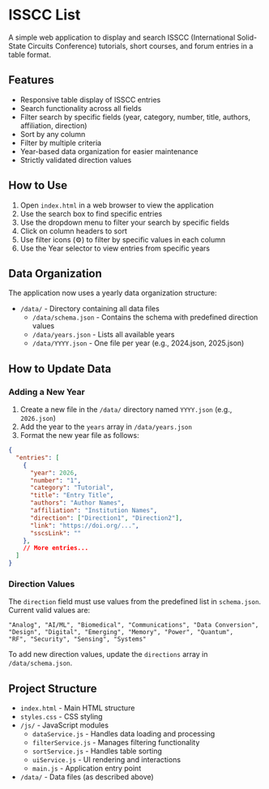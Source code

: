# ISSCC List

A simple web application to display and search ISSCC (International Solid-State Circuits Conference) tutorials, short courses, and forum entries in a table format.

## Features

- Responsive table display of ISSCC entries
- Search functionality across all fields
- Filter search by specific fields (year, category, number, title, authors, affiliation, direction)
- Sort by any column
- Filter by multiple criteria
- Year-based data organization for easier maintenance
- Strictly validated direction values

## How to Use

1. Open `index.html` in a web browser to view the application
2. Use the search box to find specific entries
3. Use the dropdown menu to filter your search by specific fields
4. Click on column headers to sort
5. Use filter icons (⚙) to filter by specific values in each column
6. Use the Year selector to view entries from specific years

## Data Organization

The application now uses a yearly data organization structure:

- `/data/` - Directory containing all data files
  - `/data/schema.json` - Contains the schema with predefined direction values
  - `/data/years.json` - Lists all available years
  - `/data/YYYY.json` - One file per year (e.g., 2024.json, 2025.json)

## How to Update Data

### Adding a New Year

1. Create a new file in the `/data/` directory named `YYYY.json` (e.g., `2026.json`)
2. Add the year to the `years` array in `/data/years.json`
3. Format the new year file as follows:

```json
{
  "entries": [
    {
      "year": 2026,
      "number": "1",
      "category": "Tutorial",
      "title": "Entry Title",
      "authors": "Author Names",
      "affiliation": "Institution Names",
      "direction": ["Direction1", "Direction2"],
      "link": "https://doi.org/...",
      "sscsLink": ""
    },
    // More entries...
  ]
}
```

### Direction Values

The `direction` field must use values from the predefined list in `schema.json`. Current valid values are:

```
"Analog", "AI/ML", "Biomedical", "Communications", "Data Conversion", 
"Design", "Digital", "Emerging", "Memory", "Power", "Quantum", 
"RF", "Security", "Sensing", "Systems"
```

To add new direction values, update the `directions` array in `/data/schema.json`.

## Project Structure

- `index.html` - Main HTML structure
- `styles.css` - CSS styling
- `/js/` - JavaScript modules
  - `dataService.js` - Handles data loading and processing
  - `filterService.js` - Manages filtering functionality
  - `sortService.js` - Handles table sorting
  - `uiService.js` - UI rendering and interactions
  - `main.js` - Application entry point
- `/data/` - Data files (as described above)
